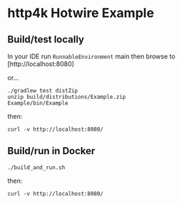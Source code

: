# http4k Hotwire Example

## Build/test locally
In your IDE run `RunnableEnvironment` main then browse to [http://localhost:8080]

or...

```shell script
./gradlew test distZip
unzip build/distributions/Example.zip
Example/bin/Example
```

then:
```shell script
curl -v http://localhost:8080/
```

## Build/run in Docker

```shell script
./build_and_run.sh
```

then:
```shell script
curl -v http://localhost:8080/
```

